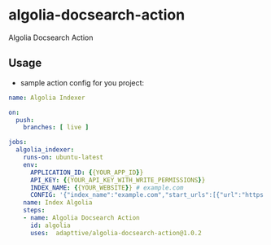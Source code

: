 # algolia-docsearch-action
Algolia Docsearch Action

## Usage

- sample action config for you project:

```yaml
name: Algolia Indexer

on:
  push:
    branches: [ live ]

jobs:
  algolia_indexer:
    runs-on: ubuntu-latest
    env:
      APPLICATION_ID: {{YOUR_APP_ID}}
      API_KEY: {{YOUR_API_KEY_WITH_WRITE_PERMISSIONS}}
      INDEX_NAME: {{YOUR_WEBSITE}} # example.com
      CONFIG: '{"index_name":"example.com","start_urls":[{"url":"https://example.com/blog","selectors_key":"blog"}],"selectors":{"blog":{"lvl0":"h1","lvl1":"h2","lvl2":"h3","lvl3":"h4","lvl4":"h5","lvl5":"#description","text":"#content"}}}'
    name: Index Algolia
    steps:
    - name: Algolia Docsearch Action
      id: algolia
      uses:  adapttive/algolia-docsearch-action@1.0.2
```